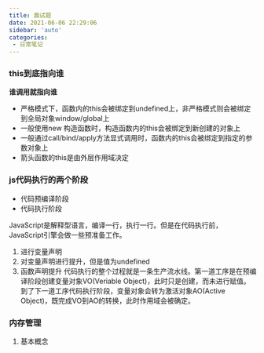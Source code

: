 ```yaml
---
title: 面试题
date: 2021-06-06 22:29:06
sidebar: 'auto'
categories: 
 - 日常笔记
---
```

### this到底指向谁
**谁调用就指向谁**
- 严格模式下，函数内的this会被绑定到undefined上，非严格模式则会被绑定到全局对象window/global上
- 一般使用new 构造函数时，构造函数内的this会被绑定到新创建的对象上
- 一般通过call/bind/apply方法显式调用时，函数内的this会被绑定到指定的参数对象上
- 箭头函数的this是由外层作用域决定

### js代码执行的两个阶段
- 代码预编译阶段
- 代码执行阶段

JavaScript是解释型语言，编译一行，执行一行。但是在代码执行前，JavaScript引擎会做一些预准备工作。

1. 进行变量声明
2. 对变量声明进行提升，但是值为undefined
3. 函数声明提升
代码执行的整个过程就是一条生产流水线。第一道工序是在预编译阶段创建变量对象VO(Veriable Object)，此时只是创建，而未进行赋值。到了下一道工序代码执行阶段，变量对象会转为激活对象AO(Active Object)，既完成VO到AO的转换，此时作用域会被确定。

### 内存管理

1. 基本概念
 
